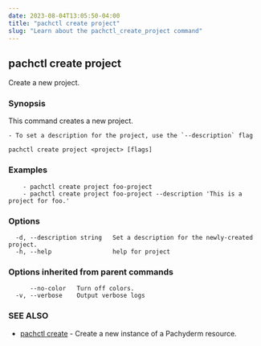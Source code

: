 ```yaml
---
date: 2023-08-04T13:05:50-04:00
title: "pachctl create project"
slug: "Learn about the pachctl_create_project command"
---
```


## pachctl create project

Create a new project.

### Synopsis

This command creates a new project. 

	- To set a description for the project, use the `--description` flag 


```
pachctl create project <project> [flags]
```

### Examples

```
	- pachctl create project foo-project 
	- pachctl create project foo-project --description 'This is a project for foo.' 

```

### Options

```
  -d, --description string   Set a description for the newly-created project.
  -h, --help                 help for project
```

### Options inherited from parent commands

```
      --no-color   Turn off colors.
  -v, --verbose    Output verbose logs
```

### SEE ALSO

* [pachctl create](/commands/pachctl_create/)	 - Create a new instance of a Pachyderm resource.

